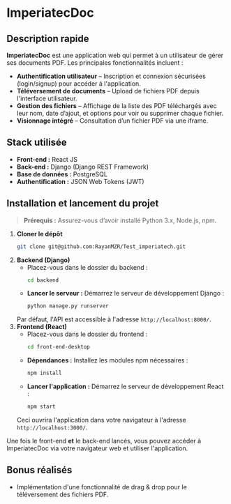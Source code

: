 # ImperiatecDoc

## Description rapide
**ImperiatecDoc** est une application web qui permet à un utilisateur de gérer ses documents PDF. Les principales fonctionnalités incluent :  
- **Authentification utilisateur** – Inscription et connexion sécurisées (login/signup) pour accéder à l'application.  
- **Téléversement de documents** – Upload de fichiers PDF depuis l'interface utilisateur.  
- **Gestion des fichiers** – Affichage de la liste des PDF téléchargés avec leur nom, date d’ajout, et options pour voir ou supprimer chaque fichier.  
- **Visionnage intégré** – Consultation d’un fichier PDF via une iframe.

## Stack utilisée
- **Front-end :** React JS  
- **Back-end :** Django (Django REST Framework)  
- **Base de données :** PostgreSQL  
- **Authentification :** JSON Web Tokens (JWT)

## Installation et lancement du projet
> **Prérequis :** Assurez-vous d’avoir installé Python 3.x, Node.js, npm.

1. **Cloner le dépôt**
   ```bash
   git clone git@github.com:RayanMZR/Test_imperiatech.git
   ```
2. **Backend (Django)**
   - Placez-vous dans le dossier du backend :  
     ```bash
     cd backend
     ```  
   - **Lancer le serveur :** Démarrez le serveur de développement Django :  
     ```bash
     python manage.py runserver
     ```  
   Par défaut, l'API est accessible à l'adresse `http://localhost:8000/`.
3. **Frontend (React)**
   - Placez-vous dans le dossier du frontend :  
     ```bash
     cd front-end-desktop
     ```  
   - **Dépendances :** Installez les modules npm nécessaires :  
     ```bash
     npm install
     ```  
   - **Lancer l'application :** Démarrez le serveur de développement React :  
     ```bash
     npm start
     ```  
   Ceci ouvrira l'application dans votre navigateur à l'adresse `http://localhost:3000/`.

Une fois le front-end **et** le back-end lancés, vous pouvez accéder à ImperiatecDoc via votre navigateur web et utiliser l'application.

## Bonus réalisés

- Implémentation d'une fonctionnalité de drag & drop pour le téléversement des fichiers PDF.
